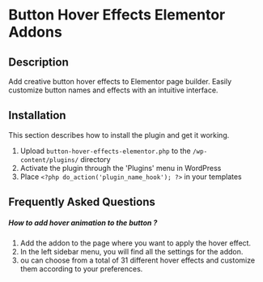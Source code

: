 # Button Hover Effects Elementor Addons

## Description 

Add creative button hover effects to Elementor page builder. Easily customize button names and effects with an intuitive interface.
## Installation

This section describes how to install the plugin and get it working.

1. Upload `button-hover-effects-elementor.php` to the `/wp-content/plugins/` directory
1. Activate the plugin through the 'Plugins' menu in WordPress
1. Place `<?php do_action('plugin_name_hook'); ?>` in your templates

## Frequently Asked Questions 

##### How to add hover animation to the button ?
1. Add the addon to the page where you want to apply the hover effect.
2. In the left sidebar menu, you will find all the settings for the addon.
3. ou can choose from a total of 31 different hover effects and customize them according to your preferences.




